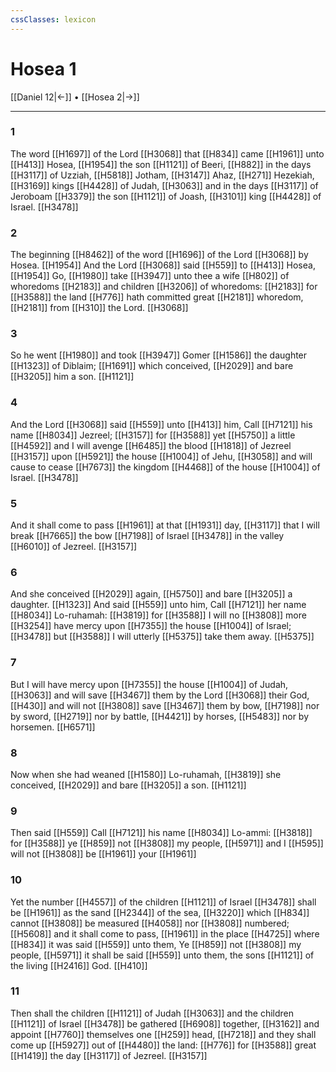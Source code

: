 ```yaml
---
cssClasses: lexicon
---
```

# Hosea 1

[[Daniel 12|←]] • [[Hosea 2|→]]

---

### 1
The word [[H1697]] of the Lord [[H3068]] that [[H834]] came [[H1961]] unto [[H413]] Hosea, [[H1954]] the son [[H1121]] of Beeri, [[H882]] in the days [[H3117]] of Uzziah, [[H5818]] Jotham, [[H3147]] Ahaz, [[H271]] Hezekiah, [[H3169]] kings [[H4428]] of Judah, [[H3063]] and in the days [[H3117]] of Jeroboam [[H3379]] the son [[H1121]] of Joash, [[H3101]] king [[H4428]] of Israel. [[H3478]]

### 2
The beginning [[H8462]] of the word [[H1696]] of the Lord [[H3068]] by Hosea. [[H1954]] And the Lord [[H3068]] said [[H559]] to [[H413]] Hosea, [[H1954]] Go, [[H1980]] take [[H3947]] unto thee a wife [[H802]] of whoredoms [[H2183]] and children [[H3206]] of whoredoms: [[H2183]] for [[H3588]] the land [[H776]] hath committed great [[H2181]] whoredom, [[H2181]] from [[H310]] the Lord. [[H3068]]

### 3
So he went [[H1980]] and took [[H3947]] Gomer [[H1586]] the daughter [[H1323]] of Diblaim; [[H1691]] which conceived, [[H2029]] and bare [[H3205]] him a son. [[H1121]]

### 4
And the Lord [[H3068]] said [[H559]] unto [[H413]] him, Call [[H7121]] his name [[H8034]] Jezreel; [[H3157]] for [[H3588]] yet [[H5750]] a little [[H4592]] and I will avenge [[H6485]] the blood [[H1818]] of Jezreel [[H3157]] upon [[H5921]] the house [[H1004]] of Jehu, [[H3058]] and will cause to cease [[H7673]] the kingdom [[H4468]] of the house [[H1004]] of Israel. [[H3478]]

### 5
And it shall come to pass [[H1961]] at that [[H1931]] day, [[H3117]] that I will break [[H7665]] the bow [[H7198]] of Israel [[H3478]] in the valley [[H6010]] of Jezreel. [[H3157]]

### 6
And she conceived [[H2029]] again, [[H5750]] and bare [[H3205]] a daughter. [[H1323]] And said [[H559]] unto him, Call [[H7121]] her name [[H8034]] Lo-ruhamah: [[H3819]] for [[H3588]] I will no [[H3808]] more [[H3254]] have mercy upon [[H7355]] the house [[H1004]] of Israel; [[H3478]] but [[H3588]] I will utterly [[H5375]] take them away. [[H5375]]

### 7
But I will have mercy upon [[H7355]] the house [[H1004]] of Judah, [[H3063]] and will save [[H3467]] them by the Lord [[H3068]] their God, [[H430]] and will not [[H3808]] save [[H3467]] them by bow, [[H7198]] nor by sword, [[H2719]] nor by battle, [[H4421]] by horses, [[H5483]] nor by horsemen. [[H6571]]

### 8
Now when she had weaned [[H1580]] Lo-ruhamah, [[H3819]] she conceived, [[H2029]] and bare [[H3205]] a son. [[H1121]]

### 9
Then said [[H559]] Call [[H7121]] his name [[H8034]] Lo-ammi: [[H3818]] for [[H3588]] ye [[H859]] not [[H3808]] my people, [[H5971]] and I [[H595]] will not [[H3808]] be [[H1961]] your [[H1961]]

### 10
Yet the number [[H4557]] of the children [[H1121]] of Israel [[H3478]] shall be [[H1961]] as the sand [[H2344]] of the sea, [[H3220]] which [[H834]] cannot [[H3808]] be measured [[H4058]] nor [[H3808]] numbered; [[H5608]] and it shall come to pass, [[H1961]] in the place [[H4725]] where [[H834]] it was said [[H559]] unto them, Ye [[H859]] not [[H3808]] my people, [[H5971]] it shall be said [[H559]] unto them, the sons [[H1121]] of the living [[H2416]] God. [[H410]]

### 11
Then shall the children [[H1121]] of Judah [[H3063]] and the children [[H1121]] of Israel [[H3478]] be gathered [[H6908]] together, [[H3162]] and appoint [[H7760]] themselves one [[H259]] head, [[H7218]] and they shall come up [[H5927]] out of [[H4480]] the land: [[H776]] for [[H3588]] great [[H1419]] the day [[H3117]] of Jezreel. [[H3157]]